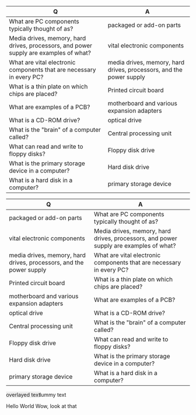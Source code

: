 <table class="table table-bordered table-hover table-condensed">
<thead><tr><th title="Field #1">Q</th>
<th title="Field #2">A</th>
</tr></thead>
<tbody><tr>
<td>What are PC components typically thought of as?</td>
<td><span class="spoilhover">packaged or add-on parts</span></td>
</tr>
<tr>
<td>Media drives, memory, hard drives, processors, and power supply are examples of what?</td>
	<td><span class="spoilhover">vital electronic components</span></td>
</tr>
<tr>
<td>What are vital electronic components that are necessary in every PC?</td>
<td><span class="spoilhover">media drives, memory, hard drives, processors, and the power supply</span></td>
</tr>
<tr>
<td>What is a thin plate on which chips are placed?</td>
<td><span class="spoilhover">Printed circuit board</span></td>
</tr>
<tr>
<td>What are examples of a PCB?</td>
<td><span class="spoilhover">motherboard and various expansion adapters</span></td>
</tr>
<tr>
<td>What is a CD-ROM drive?</td>
<td><span class="spoilhover">optical drive</span></td>
</tr>
<tr>
<td>What is the &quot;brain&quot; of a computer called?</td>
<td><span class="spoilhover">Central processing unit</span></td>
</tr>
<tr>
<td>What can read and write to floppy disks?</td>
<td><span class="spoilhover">Floppy disk drive</span></td>
</tr>
<tr>
<td>What is the primary storage device in a computer?</td>
<td><span class="spoilhover">Hard disk drive</span></td>
</tr>
<tr>
<td>What is a hard disk in a computer?</td>
<td><span class="spoilhover">primary storage device</span></td>
</tr>
</tbody></table>




<table class="table table-bordered table-hover table-condensed">
<thead><tr><th title="Field #1">Q</th>
<th title="Field #2">A</th>
</tr></thead>
<tbody><tr>
<td>packaged or add-on parts</td>
<td><span class="spoilhover">What are PC components typically thought of as?</span></td>
</tr>
<tr>
<td>vital electronic components</td>
<td><span class="spoilhover">Media drives, memory, hard drives, processors, and power supply are examples of what?</span></td>
</tr>
<tr>
<td>media drives, memory, hard drives, processors, and the power supply</td>
<td><span class="spoilhover">What are vital electronic components that are necessary in every PC?</span></td>
</tr>
<tr>
<td>Printed circuit board</td>
<td><span class="spoilhover">What is a thin plate on which chips are placed?</span></td>
</tr>
<tr>
<td>motherboard and various expansion adapters</td>
<td><span class="spoilhover">What are examples of a PCB?</span></td>
</tr>
<tr>
<td>optical drive</td>
<td><span class="spoilhover">What is a CD-ROM drive?</span></td>
</tr>
<tr>
<td>Central processing unit</td>
<td><span class="spoilhover">What is the &quot;brain&quot; of a computer called?</span></td>
</tr>
<tr>
<td>Floppy disk drive</td>
<td><span class="spoilhover">What can read and write to floppy disks?</span></td>
</tr>
<tr>
<td>Hard disk drive</td>
<td><span class="spoilhover">What is the primary storage device in a computer?</span></td>
</tr>
<tr>
<td>primary storage device</td>
<td><span class="spoilhover">What is a hard disk in a computer?</span></td>
</tr>
</tbody></table>


<html>
<head>
<style>
#overlay {
    background-color: #EEEEEE;
    position: absolute;
    z-index:100;
}
</style>

</head>
<body>
<div id='overlay'>overlayed text</div>

This is some dummy text

</body>
</html>


<span class="normal">Hello World</span>
<span class="hovered">Wow, look at that</span>